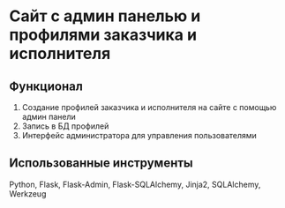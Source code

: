 # Сайт с админ панелью и профилями заказчика и исполнителя
## Функционал
1. Создание профилей заказчика и исполнителя на сайте с помощью админ панели
2. Запись в БД профилей 
3. Интерфейс администратора для управления пользователями
## Использованные инструменты
Python, Flask, Flask-Admin, Flask-SQLAlchemy, Jinja2, SQLAlchemy, Werkzeug